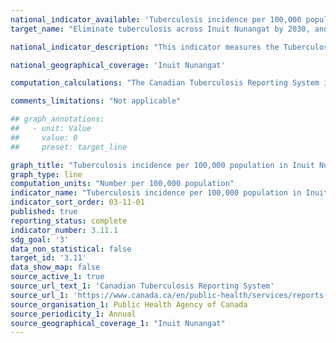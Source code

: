 ```yaml
---
national_indicator_available: 'Tuberculosis incidence per 100,000 population in Inuit Nunangat'
target_name: "Eliminate tuberculosis across Inuit Nunangat by 2030, and reducing the incidence of active tuberculosis by at least 50% by 2025"

national_indicator_description: "This indicator measures the Tuberculosis incidence rate per 100,000 population in Inuit Nunangat."

national_geographical_coverage: 'Inuit Nunangat' 

computation_calculations: "The Canadian Tuberculosis Reporting System is a case-based surveillance system that maintains non-nominal data on people diagnosed with active TB disease in Canada. Data are collected annually from the provinces and territories, analyzed by the Public Health Agency of Canada and validated by each province and territory."

comments_limitations: "Not applicable"

## graph_annotations:
##   - unit: Value
##     value: 0
##     preset: target_line

graph_title: "Tuberculosis incidence per 100,000 population in Inuit Nunangat"
graph_type: line
computation_units: "Number per 100,000 population"
indicator_name: "Tuberculosis incidence per 100,000 population in Inuit Nunangat"
indicator_sort_order: 03-11-01
published: true
reporting_status: complete
indicator_number: 3.11.1
sdg_goal: '3'
data_non_statistical: false
target_id: '3.11'
data_show_map: false
source_active_1: true
source_url_text_1: 'Canadian Tuberculosis Reporting System'
source_url_1: 'https://www.canada.ca/en/public-health/services/reports-publications/canada-communicable-disease-report-ccdr/monthly-issue/2019-45/issue-2-february-7-2019/article-4-tuberculosis-in-canada.html'
source_organisation_1: Public Health Agency of Canada
source_periodicity_1: Annual
source_geographical_coverage_1: "Inuit Nunangat"
---
```

